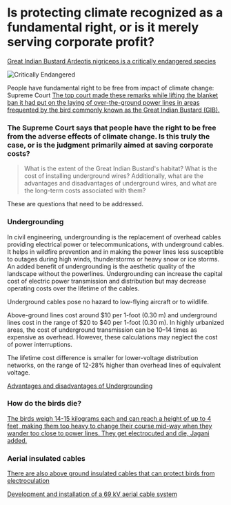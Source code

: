 # Is protecting climate recognized as a fundamental right, or is it merely serving corporate profit?

[Great Indian Bustard Ardeotis nigriceps is a critically endangered species](http://datazone.birdlife.org/species/factsheet/22691932)

![Critically Endangered](./opinion/images/critically_endangered.png)



People have fundamental right to be free from impact of climate change: Supreme Court
[The top court made these remarks while lifting the blanket ban it had put on the laying of over-the-ground power lines in areas frequented by the bird commonly known as the Great Indian Bustard (GIB).](https://www.barandbench.com/news/people-fundamental-right-free-impact-climate-change-supreme-court) 

### The Supreme Court says that people have the right to be free from the adverse effects of climate change. Is this truly the case, or is the judgment primarily aimed at saving corporate costs?

> What is the extent of the Great Indian Bustard's habitat? What is the cost of installing underground wires? Additionally, what are the advantages and disadvantages of underground wires, and what are the long-term costs associated with them?

These are questions that need to be addressed.

### Undergrounding 

In civil engineering, undergrounding is the replacement of overhead cables providing electrical power or telecommunications, with underground cables. It helps in wildfire prevention and in making the power lines less susceptible to outages during high winds, thunderstorms or heavy snow or ice storms. An added benefit of undergrounding is the aesthetic quality of the landscape without the powerlines. Undergrounding can increase the capital cost of electric power transmission and distribution but may decrease operating costs over the lifetime of the cables. 

Underground cables pose no hazard to low-flying aircraft or to wildlife.

Above-ground lines cost around $10 per 1-foot (0.30 m) and underground lines cost in the range of $20 to $40 per 1-foot (0.30 m). In highly urbanized areas, the cost of underground transmission can be 10–14 times as expensive as overhead. However, these calculations may neglect the cost of power interruptions. 

The lifetime cost difference is smaller for lower-voltage distribution networks, on the range of 12-28% higher than overhead lines of equivalent voltage.

[Advantages and disadvantages of Undergrounding](https://en.wikipedia.org/wiki/Undergrounding)


### How do the birds die?

[The birds weigh 14-15 kilograms each and can reach a height of up to 4 feet, making them too heavy to change their course mid-way when they wander too close to power lines. They get electrocuted and die, Jagani added.](https://www.downtoearth.org.in/news/wildlife-biodiversity/supreme-court-seeks-update-on-power-cables-at-great-indian-bustard-s-habitat-82233)

### Aerial insulated cables

[There are also above ground insulated cables that can protect birds from electroculation](https://en.wikipedia.org/wiki/Aerial_cable)

[Development and installation of a 69 kV aerial cable system](https://ieeexplore.ieee.org/document/756159)




